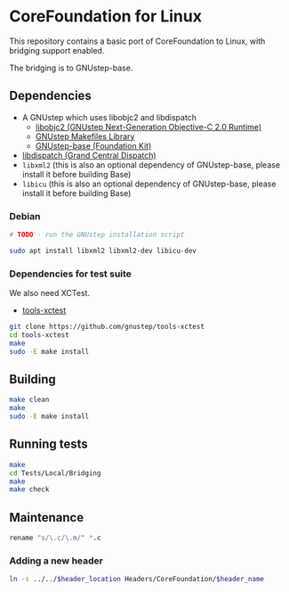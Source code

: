# CoreFoundation for Linux

This repository contains a basic port of CoreFoundation to Linux, with bridging support enabled.

The bridging is to GNUstep-base.

## Dependencies

* A GNUstep which uses libobjc2 and libdispatch
  * [libobjc2 (GNUstep Next-Generation Objective-C 2.0 Runtime)](https://github.com/gnustep/libobjc2)
  * [GNUstep Makefiles Library](https://github.com/gnustep/tools-make)
  * [GNUstep-base (Foundation Kit)](https://github.com/gnustep/libs-base)
* [libdispatch (Grand Central Dispatch)](https://github.com/apple/swift-corelibs-libdispatch)
* `libxml2` (this is also an optional dependency of GNUstep-base, please install it before building Base)
* `libicu` (this is also an optional dependency of GNUstep-base, please install it before building Base)

### Debian

```bash
# TODO - run the GNUstep installation script

sudo apt install libxml2 libxml2-dev libicu-dev
```

### Dependencies for test suite

We also need XCTest.

* [tools-xctest](https://github.com/gnustep/tools-xctest)

```bash
git clone https://github.com/gnustep/tools-xctest
cd tools-xctest
make
sudo -E make install
```

## Building

```bash
make clean
make
sudo -E make install
```

## Running tests

```bash
make
cd Tests/Local/Bridging
make
make check
```

## Maintenance

```bash
rename "s/\.c/\.m/" *.c
```

### Adding a new header

```bash
ln -s ../../$header_location Headers/CoreFoundation/$header_name
```